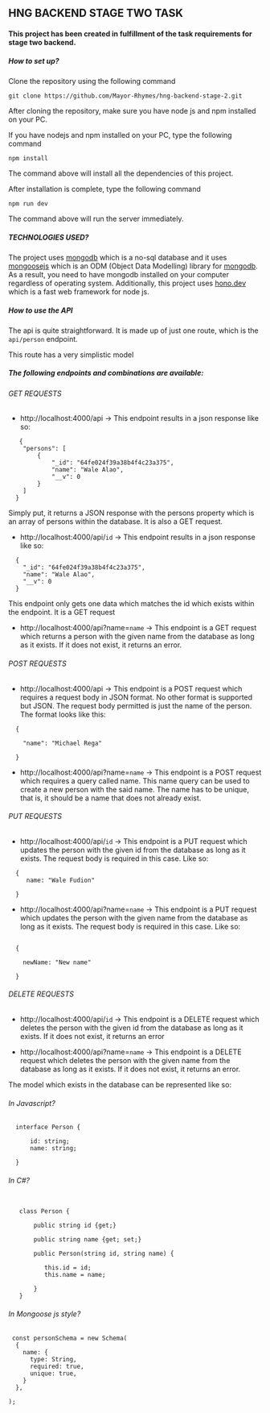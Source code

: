 ## HNG BACKEND STAGE TWO TASK

#### This project has been created in fulfillment of the task requirements for stage two backend.

##### How to set up?

Clone the repository using the following command

`git clone https://github.com/Mayor-Rhymes/hng-backend-stage-2.git`


After cloning the repository, make sure you have node js and npm installed on your PC.

If you have nodejs and npm installed on your PC, type the following command

`npm install`

The command above will install all the dependencies of this project.

After installation is complete, type the following command

`npm run dev`

The command above will run the server immediately.

##### TECHNOLOGIES USED?

The project uses [mongodb](https://mongodb.com) which is a no-sql database and it uses [mongoosejs](https://mongoosejs.com) which is an ODM (Object Data Modelling) library for [mongodb](https://mongodb.com). As a result, you need to have mongodb installed on your computer regardless of operating system. Additionally, this project uses [hono.dev](https://hono.dev) which is a fast web framework for node js. 


##### How to use the API

The api is quite straightforward. It is made up of just one route, which is the `api/person` endpoint.

This route has a very simplistic model


##### The following endpoints and combinations are available:

###### GET REQUESTS

- http://localhost:4000/api -> This endpoint results in a json response like so:

```
   {
    "persons": [
        {
            "_id": "64fe024f39a38b4f4c23a375",
            "name": "Wale Alao",
            "__v": 0
        }
    ]
  }
```
Simply put, it returns a JSON response with the persons property which is an array of persons within the database. It is also a GET request.

- http://localhost:4000/api/`id` -> This endpoint results in a json response like so:

```
  {
    "_id": "64fe024f39a38b4f4c23a375",
    "name": "Wale Alao",
    "__v": 0
  }

```
This endpoint only gets one data which matches the id which exists within the endpoint. It is a GET request

- http://localhost:4000/api?name=`name` -> This endpoint is a GET request which returns a person with the given name from the database as long as it exists. If it does not exist, it returns an error.

###### POST REQUESTS

- http://localhost:4000/api -> This endpoint is a POST request which requires a request body in JSON format. No other format is supported but JSON. The request body permitted is just the name of the person. The format looks like this:

```  
  {

    "name": "Michael Rega"

  }

```

- http://localhost:4000/api?name=`name` -> This endpoint is a POST request which requires a query called name. This name query can be used to create a new person with the said name. The name has to be unique, that is, it should be a name that does not already exist.


###### PUT REQUESTS

- http://localhost:4000/api/`id` -> This endpoint is a PUT request which updates the person with the given id from the database as long as it exists. The request body is required in this case. Like so:

```
  {
     name: "Wale Fudion"

  }
```

- http://localhost:4000/api?name=`name` -> This endpoint is a PUT request which updates the person with the given name from the database as long as it exists. The request body is required in this case. Like so:

```

  {

    newName: "New name"

  }

```

###### DELETE REQUESTS

- http://localhost:4000/api/`id` -> This endpoint is a DELETE request which deletes the person with the given id from the database as long as it exists. If it does not exist, it returns an error

- http://localhost:4000/api?name=`name` -> This endpoint is a DELETE request which deletes the person with the given name from the database as long as it exists. If it does not exist, it returns an error.



The model which exists in the database can be represented like so:

###### In Javascript?

```
  interface Person {

      id: string;
      name: string;

  }

```

###### In C#?

``` 

   class Person {

       public string id {get;}

       public string name {get; set;}

       public Person(string id, string name) {

          this.id = id;
          this.name = name;

       }
   }

```

###### In Mongoose js style?

```
 const personSchema = new Schema(
  {
    name: {
      type: String,
      required: true,
      unique: true,
    }
  },
 
);

```




